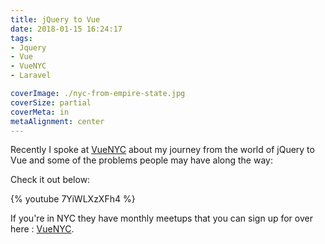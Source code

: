 ```yaml
---
title: jQuery to Vue
date: 2018-01-15 16:24:17
tags: 
- Jquery
- Vue
- VueNYC
- Laravel

coverImage: ./nyc-from-empire-state.jpg
coverSize: partial
coverMeta: in
metaAlignment: center
---
```


Recently I spoke at [VueNYC](http://vuejs.nyc/) about my journey from the world of jQuery to Vue and some of the problems people may have along the way:

Check it out below:

{% youtube 7YiWLXzXFh4 %}

If you're in NYC they have monthly meetups that you can sign up for over here : [VueNYC](https://www.meetup.com/vueJsNYC).